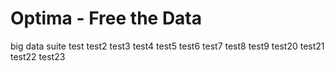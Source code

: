 Optima - Free the Data
======

big data suite
test
test2
test3
test4
test5
test6
test7
test8
test9
test20
test21
test22
test23
